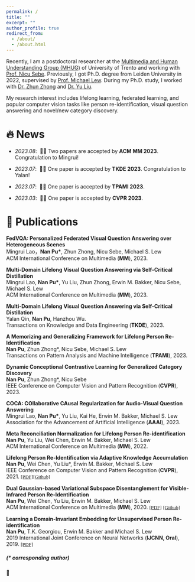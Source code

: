 ```yaml
---
permalink: /
title: ""
excerpt: ""
author_profile: true
redirect_from: 
  - /about/
  - /about.html
---
```



<span class='anchor' id='about-me'></span>

Recently, I am a postdoctoral researcher at the <a href="http://mhug.disi.unitn.it/#/">Multimedia and Human Understanding Group (MHUG)</a> of University of Trento and working with <a href="https://disi.unitn.it/~sebe/">Prof. Nicu Sebe</a>.
Previously, I got Ph.D. degree from Leiden University in 2022, supervised by <a href="https://disi.unitn.it/~sebe/">Prof. Michael Lew</a>. During my Ph.D. study, I worked with <a href="https://zhunzhong.site/">Dr. Zhun Zhong</a> and <a href="https://liuyudut.github.io/">Dr. Yu Liu</a>.

My research interest includes lifelong learning, federated learning, and popular computer vision tasks like person re-identification, visual question answering and novel/new category discovery. 

# 🔥 News
- *2023.08*: &nbsp;🎉🎉 Two papers are accepted by <strong>ACM MM 2023</strong>. Congratulation to Mingrui!

- *2023.07*: &nbsp;🎉🎉 One paper is accepted by <strong>TKDE 2023</strong>. Congratulation to Yalan!

- *2023.07*: &nbsp;🎉🎉 One paper is accepted by <strong>TPAMI 2023</strong>.

- *2023.03*: &nbsp;🎉🎉 One paper is accepted by <strong>CVPR 2023</strong>.


# 📝 Publications 
<div class='paper-box'>
<div class='paper-box-text' markdown="1">

<strong>FedVQA: Personalized Federated Visual Question Answering over Heterogeneous Scenes</strong><br>
Mingrui Lao，<strong>Nan Pu*</strong>, Zhun Zhong, Nicu Sebe, Michael S. Lew<br>
                    ACM International Conference on Multimedia (<strong>MM</strong>), 2023.<br>

</div>
</div>

<div class='paper-box'>
<div class='paper-box-text' markdown="1">

<strong>Multi-Domain Lifelong Visual Question Answering via Self-Critical Distillation</strong><br>
Mingrui Lao, <strong>Nan Pu*</strong>, Yu Liu, Zhun Zhong, Erwin M. Bakker, Nicu Sebe, Michael S. Lew<br>
                    ACM International Conference on Multimedia (<strong>MM</strong>), 2023.<br>

</div>
</div>


<div class='paper-box'>
<div class='paper-box-text' markdown="1">

<strong>Multi-Domain Lifelong Visual Question Answering via Self-Critical Distillation</strong><br>
Yalan Qin, <strong>Nan Pu</strong>, Hanzhou Wu.<br>
                    Transactions on Knowledge and Data Engineering (<strong>TKDE</strong>), 2023.<br>

</div>
</div>

<div class='paper-box'>
<div class='paper-box-text' markdown="1">

<strong>A Memorizing and Generalizing Framework for Lifelong Person Re-Identification</strong><br>
<strong>Nan Pu</strong>, Zhun Zhong*, Nicu Sebe, Michael S. Lew<br>
                    Transactions on Pattern Analysis and Machine Intelligence (<strong>TPAMI</strong>), 2023.<br>

</div>
</div>

<div class='paper-box'>
<div class='paper-box-text' markdown="1">

<strong>Dynamic Conceptional Contrastive Learning for Generalized Category Discovery</strong><br>
                    <strong>Nan Pu</strong>, Zhun Zhong*, Nicu Sebe<br>
                    IEEE Conference on Computer Vision and Pattern Recognition (<strong>CVPR</strong>), 2023.<br>
</div>
</div>

<div class='paper-box'>
<div class='paper-box-text' markdown="1">

 <strong>COCA: COllaborative CAusal Regularization for Audio-Visual Question Answering</strong><br>
                    Mingrui Lao, <strong>Nan Pu*</strong>, Yu Liu, Kai He, Erwin M. Bakker, Michael S. Lew<br>
                    Association for the Advancement of Artificial Intelligence (<strong>AAAI</strong>), 2023.<br>

</div>
</div>


<div class='paper-box'>
<div class='paper-box-text' markdown="1">

 <strong>Meta Reconciliation Normalization for Lifelong Person Re-identification</strong><br>
                    <strong>Nan Pu</strong>, Yu Liu, Wei Chen, Erwin M. Bakker, Michael S. Lew<br>
                    ACM International Conference on Multimedia (<strong>MM</strong>), 2022.<br>

</div>
</div>



<div class='paper-box'>
<div class='paper-box-text' markdown="1">

<strong>Lifelong Person Re-Identification via Adaptive Knowledge Accumulation</strong><br>
                    <strong>Nan Pu</strong>, Wei Chen, Yu Liu*, Erwin M. Bakker, Michael S. Lew<br>
                    IEEE Conference on Computer Vision and Pattern Recognition (<strong>CVPR</strong>), 2021.
                    <a href="https://arxiv.org/abs/2103.12462" target="_blank"><font face="Times New Roman"
                                                                                     style="font-size: 10pt;">[PDF]</font></a><a href="https://github.com/TPCD/LifelongReID" target="_blank"><font face="Times New Roman"  style="font-size: 10pt;">[Github]</font></a>
</div>
</div>



<div class='paper-box'>
<div class='paper-box-text' markdown="1">

<strong>Dual Gaussian-based Variational Subspace Disentanglement for Visible-Infrared Person
                        Re-Identification</strong><br>
                    <strong>Nan Pu</strong>, Wei Chen, Yu Liu, Erwin M. Bakker, Michael S. Lew<br>
                    ACM International Conference on Multimedia (<strong>MM</strong>), 2020.
                    <a href="https://arxiv.org/abs/2008.02520" target="_blank"><font face="Times New Roman"
                                                                                     style="font-size: 10pt;">[PDF]</font></a>
                    <a href="https://github.com/TPCD/DG-VAE" target="_blank"><font face="Times New Roman"
                                                                                   style="font-size: 10pt;">[Github]</font></a>


</div>
</div>

<div class='paper-box'>
<div class='paper-box-text' markdown="1">

                  
<strong>Learning a Domain-Invariant Embedding for Unsupervised Person Re-identification</strong><br>
                    <strong>Nan Pu</strong>, T.K. Georgiou, Erwin M. Bakker and Michael S. Lew<br>
                    2019 International Joint Conference on Neural Networks (<strong>IJCNN, Oral</strong>), 2019.
                    <a href="pdfs/pu2019.pdf" target="_blank"><font face="Times New Roman" style="font-size: 10pt;">[PDF]</font></a>


</div>
</div>


##### (* corresponding author)

<div class='paper-box'><div class="badge">🎉</div>
<div class='paper-box-text' markdown="1">
<script type='text/javascript' id='clustrmaps' src='//cdn.clustrmaps.com/map_v2.js?cl=868686&w=530&t=tt&d=Tqpk_h7toGxUH-BshURkYMTaJQ0K3OsVUvFkW4SY-sU&co=ffffff&ct=000000'></script>
</div>
</div>

<script src="assets/js/jquery.min.js"></script>
<script src="assets/js/jquery.poptrox.min.js"></script>
<script src="assets/js/browser.min.js"></script>
<script src="assets/js/breakpoints.min.js"></script>
<script src="assets/js/util.js"></script>
<script src="assets/js/main.js"></script>